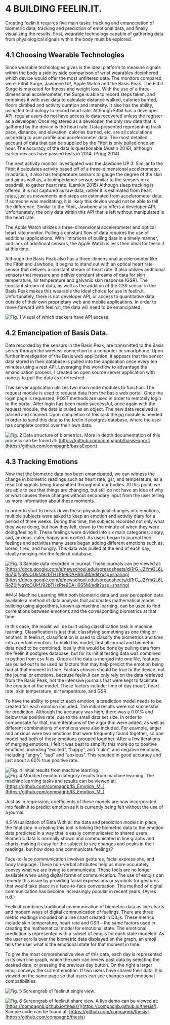 # 4 BUILDING FEELIN.IT.

Creating feelin.it requires five main tasks: tracking and emancipation of biometric data, tracking and prediction of emotional data, and finally visualizing the results. First, wearable technology capable of gathering data from physiological signals within the body must be explored.

## 4.1 Choosing Wearable Technologies
Since wearable technologies gives is the ideal platform to measure signals within the body a side by side comparison of wrist wearables deciphered which device would offer the most unfiltered data. The monitors compared were: Fitbit Surge, Jawbone UP, Apple Watch and the Basis Peak.
The Fitbit Surge is marketed for fitness and weight loss. With the use of a three-dimensional accelerometer, the Surge is able to record steps taken, and combines it with user data to calculate distance walked, calories burned, floors climbed and activity duration and intensity. It also has the ability, using led technology to record heart rate. Although Fitbit has a developer API, regular users do not have access to data recovered unless the register as a developer. Once registered as a developer, the only raw data that is gathered by the device is the heart rate. Data presented representing track pace, distance, and elevation, calories burned, etc. are all calculations according to user profile and accelerometer data. The most detailed account of data that can be supplied by the Fitbit is only pulled once an hour. The accuracy of the data is questionable (Austin 2016), although earlier devices have passed tests in 2014. (Prigg 2014)

The next activity monitor investigated was the Jawbone UP 3. Similar to the Fitbit it calculates activity based off of a three-dimensional accelerometer. In addition, it also has temperature sensors to gauge the degree of the skin and air as well as, a bioimpedance sensor, similar to the sensors on a treadmill, to gather heart rate. (Lamkin 2015) Although sleep tracking is offered, it is not captured as raw data, rather it is estimated from heart rates, just as movements and steps are estimated from accelerometer data. If someone was meditating, it is likely this device would not be able to tell the difference. Similar to the Fitbit, Jawbone also offers a developer API. Unfortunately, the only data within this API that is left without manipulated is the heart rate.

The Apple Watch utilizes a three-dimensional accelerometer and optical heart rate monitor. Pulling a constant flow of data requires the use of additional applications. With limitations of pulling data in a timely manner, and lack of additional sensors, the Apple Watch is less then ideal for feelin.it at this time.

Although the Basis Peak also has a three-dimensional accelerometer like the Fitbit and Jawbone, it begins to stand out with an optical heart rate sensor that delivers a constant stream of heart rate. It also utilizes additional sensors that measure and deliver constant streams of data for skin temperature, air temperature and galvanic skin response (GSR). The constant stream of data, as well as the addition of the GSR sensor in the Basis Peak makes this wearable the ideal choice for use in feelin.it. Unfortunately, there is not developer API, or access to quantitative data outside of their own proprietary web and mobile applications. In order to move forward with feelin.it, the data will need to be emancipated.

![Fig. 1  Visual of which trackers have API access.](https://github.com/compagnb/thesis/blob/master/apwho.jpg)

## 4.2 Emancipation of Basis Data.
Data recorded by the sensors in the Basis Peak, are transmitted to the Basis server through the wireless connection to a computer or smartphone. Upon further investigation of the Basis web application, it appears that the sensor data stored in their database is pulled into the application once every ten minutes using a rest API. Leveraging this workflow to advantage the emancipation process, I created an open source server application with node.js to pull the data as it refreshed.

This server application utilizes two main node modules to function. The request module is used to request data from the basis web portal. Once the login page is requested, POST methods are used in order to remotely login to the portal. After login has been made successful, once again with the request module, the data is pulled as an object. The new data received is parsed and cleaned. Upon completion of this task the pg module is needed in order to send this data to the feelin.it postgres database, where the user has complete control over their own data.

![Fig. 2 Data structure of biometrics. ](https://github.com/compagnb/thesis/blob/master/datastructure.png)
More in depth documentation of this process can be found at: [https://github.com/compagnb/basisExport](https://github.com/compagnb/basisExport)

## 4.3 Tracking Emotions
Now that the biometric data has been emancipated, we can witness the change in biometric readings such as heart rate, gsr, and temperature, as a result of signals being transmitted throughout our bodies. At this point, we are able to see that things are changing, but still do not have an idea of why or what causes these changes without secondary input from the user telling us more information about these moments.

In order to start to break down these physiological changes into emotions, multiple subjects were asked to keep an emotion and activity diary for a period of three weeks. During this time, the subjects recorded not only what they were doing, but how they felt, down to the minute of when they were doing/feeling it. These feelings were divided into six main categories: angry, sad, anxious, calm, happy and excited. As users began to journal their feelings and activities many users began adding different emotions such as, bored, tired, and hungry. This data was pulled at the end of each day, ideally merging into the feelin.it database.

![Fig. 3 Sample data recorded in journal.](https://github.com/compagnb/thesis/blob/master/journal.png)
These journals can be viewed at: [https://docs.google.com/a/newschool.edu/spreadsheets/d/1rG_J2YmQL6LRoZ0jfvg9cOUkfJ92bTHzPte9DAH9S5M/edit?usp=sharing](https://docs.google.com/a/newschool.edu/spreadsheets/d/1rG_J2YmQL6LRoZ0jfvg9cOUkfJ92bTHzPte9DAH9S5M/edit?usp=sharing)

##4.4 Machine Learning
With both biometric data and user perception data available a method of data analysis that automates mathematical model building using algorithms, known as machine learning, can be used to find correlations between emotions and the corresponding biometrics at that time.

In this case, the model will be built using classification task in machine learning. Classification is just that; classifying something as one thing or another. In feelin.it, classification is used to classify the biometrics and time into a certain emotion. To build this model, first all journal and biometric data need to be combined. Ideally this would be done by pulling data from the feelin.it postgres database, but for its initial testing data was combined in python from csv files. Once all the data is merged into one file, features are pulled out to be used as factors that may help predict the emotion being had at that moment in time. Factors chosen should be true to the device, not the journal or emotions, because feelin.it can only rely on the data retrieved from the Basis Peak, not the intensive journals that were kept to facilitate the creation of the model. These factors include: time of day (hour), heart rate, skin temperature, air temperature, and GSR.

To have the ability to predict each emotion, a prediction model needs to be created for each emotion included. The initial results were not successful for prediction. Although the accuracy was high, there was a 0.01% and below true positive rate, due to the small data set size. In order to compensate for that, more iterations of the algorithm were added, as well as different combinations of emotions were also included. For example, anger and anxious were two emotions that were frequently found together, so one model had both of these emotions grouped together. After a few iterations of merging emotions, I felt it was best to simplify this more do to positive emotions, including “excited”, “happy”, and “calm”, and negative emotions, including “angry”, “sad” and “anxious”. This resulted in good accuracy and just about a 60% true positive rate.

![Fig. 4  Initial results from machine learning.](https://github.com/compagnb/thesis/blob/master/ml1.png)
![Fig. 4  Modified emotion category results from machine learning.](https://github.com/compagnb/thesis/blob/master/ml2.png)
The machine learning tasks and results can be viewed at: [https://github.com/compagnb/IS_Emotion_ML](https://github.com/compagnb/IS_Emotion_ML)

Just as in regression, coefficients of these models are now incorporated into feelin.it to predict emotion as it is currently being felt without the use of a journal.

4.5 Visualization of Data
With all the data and prediction models in place, the final step in creating this tool is linking the biometric data to the emotion data predicted in a way that is easily communicated to shared users. Biometric data is normally shown and communicated in line graphs and charts, making it easy for the subject to see changes and peaks in their readings, but how does one communicate feelings?

Face-to-face communication involves gestures, facial expressions, and body language. These non-verbal attributes help us more accurately convey what we are trying to communicate. These tools are no longer available when using digital forms of communication. The use of emojis can remedy this issue by providing facial expressions or symbols for gestures that would take place in a face-to-face conversation. This method of digital communication has become increasingly popular in recent years. (Ayres n.d.)

Feelin.it combines traditional communication of biometric data as line charts and modern ways of digital communication of feelings. There are three metric readings included on a line chart created in D3.js. These metrics include skin temperature, heart rate and GSR – the same factors used in creating the mathematical model for emotional state. The emotional prediction is represented with a subset of emojis for each state modeled. As the user scrolls over the biometric data displayed on the graph, an emoji tells the user what is the emotional state for that moment in time.

To give the most comprehensive view of this data, each day is represented in its own line graph, which the user can review past data by selecting the desired date, or pressing the previous day button. On the right a larger emoji conveys the current emotion. If two users have shared their data, it is viewed on the same page so that users can see changes and emotional compatibilities.

![Fig. 5 Screengrab of feelin.it single view.](https://github.com/compagnb/thesis/blob/master/self.png)

![Fig. 6 Screengrab of feelin.it share view. ](https://github.com/compagnb/thesis/blob/master/share.png)
A live demo can be viewed at: [https://compagnb.github.io/thesis/](https://compagnb.github.io/thesis/). Sample code can be found at: [https://github.com/compagnb/thesis](https://github.com/compagnb/thesis)
